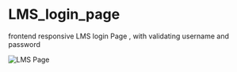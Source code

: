 # LMS_login_page
frontend responsive LMS login Page , with validating username and password 

![LMS Page](https://github.com/thaheerhussain18/LMS_login_page/img.png)
